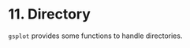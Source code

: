 # 11. Directory

`gsplot` provides some functions to handle directories.

```{literalinclude} ../../../demo/11_directory/directory.py
```
